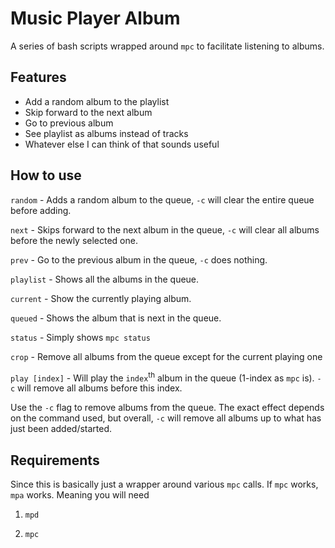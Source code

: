 # Music Player Album
A series of bash scripts wrapped around `mpc` to facilitate listening to albums.

## Features

* Add a random album to the playlist
* Skip forward to the next album
* Go to previous album
* See playlist as albums instead of tracks
* Whatever else I can think of that sounds useful

## How to use

`random` - Adds a random album to the queue, `-c` will clear the entire queue before adding.

`next` - Skips forward to the next album in the queue, `-c` will clear all albums before the newly selected one.

`prev` - Go to the previous album in the queue, `-c` does nothing.

`playlist` - Shows all the albums in the queue.

`current` - Show the currently playing album.

`queued` - Shows the album that is next in the queue.

`status` - Simply shows `mpc status`

`crop` - Remove all albums from the queue except for the current playing one

`play [index]` - Will play the `index`<sup>th</sup> album in the queue (1-index as `mpc` is). `-c` will remove all albums before this index.

Use the `-c` flag to remove albums from the queue. The exact effect depends on the command used, but overall, `-c` will remove all albums up to what has just been added/started.

## Requirements

Since this is basically just a wrapper around various `mpc` calls. If `mpc` works, `mpa` works. Meaning you will need

1. `mpd`

2. `mpc`
